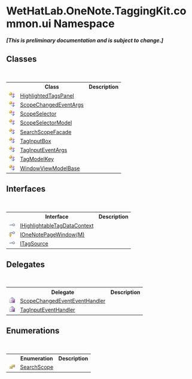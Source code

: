 # WetHatLab.OneNote.TaggingKit.common.ui Namespace
 _**\[This is preliminary documentation and is subject to change.\]**_

## Classes
&nbsp;<table><tr><th></th><th>Class</th><th>Description</th></tr><tr><td>![Public class](media/pubclass.gif "Public class")</td><td><a href="1ffdd49a-8be7-2721-c076-b0ac663ecd27">HighlightedTagsPanel</a></td><td /></tr><tr><td>![Public class](media/pubclass.gif "Public class")</td><td><a href="0ed6b2b0-d167-21b2-6d58-93d82ec7037b">ScopeChangedEventArgs</a></td><td /></tr><tr><td>![Public class](media/pubclass.gif "Public class")</td><td><a href="52a2d8d2-55e2-9027-0a99-647fce31cb61">ScopeSelector</a></td><td /></tr><tr><td>![Public class](media/pubclass.gif "Public class")</td><td><a href="d90f84ae-94ee-8317-7f04-e9115a7ff7d8">ScopeSelectorModel</a></td><td /></tr><tr><td>![Public class](media/pubclass.gif "Public class")</td><td><a href="57a56b2b-da79-0ede-fe0f-b91d1640cc22">SearchScopeFacade</a></td><td /></tr><tr><td>![Public class](media/pubclass.gif "Public class")</td><td><a href="8c43e75b-07b3-f855-ea15-72dde6bb8e11">TagInputBox</a></td><td /></tr><tr><td>![Public class](media/pubclass.gif "Public class")</td><td><a href="636c3979-dedc-2fb6-695e-4976b009150e">TagInputEventArgs</a></td><td /></tr><tr><td>![Public class](media/pubclass.gif "Public class")</td><td><a href="3f27eb3e-174d-da80-683c-25f58841f408">TagModelKey</a></td><td /></tr><tr><td>![Public class](media/pubclass.gif "Public class")</td><td><a href="874446c0-97b5-9b14-77fa-860013f5467d">WindowViewModelBase</a></td><td /></tr></table>

## Interfaces
&nbsp;<table><tr><th></th><th>Interface</th><th>Description</th></tr><tr><td>![Public interface](media/pubinterface.gif "Public interface")</td><td><a href="ea720471-b128-4927-e7a0-f4b1418c5ca4">IHighlightableTagDataContext</a></td><td /></tr><tr><td>![Protected interface](media/protinterface.gif "Protected interface")</td><td><a href="03ddb89a-4153-4a23-e8e1-456e3a9cff57">IOneNotePageWindow(M)</a></td><td /></tr><tr><td>![Public interface](media/pubinterface.gif "Public interface")</td><td><a href="66415d03-ea1e-bdf0-d2f6-bd3f122359ba">ITagSource</a></td><td /></tr></table>

## Delegates
&nbsp;<table><tr><th></th><th>Delegate</th><th>Description</th></tr><tr><td>![Public delegate](media/pubdelegate.gif "Public delegate")</td><td><a href="2268d3a3-16ea-c6de-e1c1-afefe9744fd4">ScopeChangedEventEventHandler</a></td><td /></tr><tr><td>![Public delegate](media/pubdelegate.gif "Public delegate")</td><td><a href="aecba4bc-fb34-c1c2-620e-d6a8deb22511">TagInputEventHandler</a></td><td /></tr></table>

## Enumerations
&nbsp;<table><tr><th></th><th>Enumeration</th><th>Description</th></tr><tr><td>![Public enumeration](media/pubenumeration.gif "Public enumeration")</td><td><a href="4760e4a7-2567-13e1-859f-377774327115">SearchScope</a></td><td /></tr></table>&nbsp;
